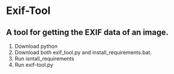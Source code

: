 # Exif-Tool
A tool for getting the EXIF data of an image. 
--------------------------------------------
1. Download python
1. Download both exif_tool.py and install_requirements.bat.
2. Run isntall_requirements
3. Run exif-tool.py
